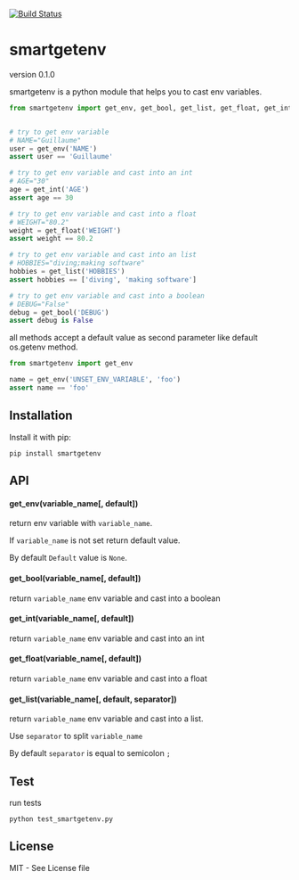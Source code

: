 [![Build Status](https://travis-ci.org/guillaumevincent/smartgetenv.svg)](https://travis-ci.org/guillaumevincent/smartgetenv)

# smartgetenv

version 0.1.0

smartgetenv is a python module that helps you to cast env variables.


```python
from smartgetenv import get_env, get_bool, get_list, get_float, get_int


# try to get env variable
# NAME="Guillaume"
user = get_env('NAME')
assert user == 'Guillaume'

# try to get env variable and cast into an int
# AGE="30"
age = get_int('AGE')
assert age == 30

# try to get env variable and cast into a float
# WEIGHT="80.2"
weight = get_float('WEIGHT')
assert weight == 80.2

# try to get env variable and cast into an list
# HOBBIES="diving;making software"
hobbies = get_list('HOBBIES')
assert hobbies == ['diving', 'making software']

# try to get env variable and cast into a boolean
# DEBUG="False"
debug = get_bool('DEBUG')
assert debug is False
```

all methods accept a default value as second parameter like default os.getenv method.

```python
from smartgetenv import get_env

name = get_env('UNSET_ENV_VARIABLE', 'foo')
assert name == 'foo'
```


## Installation

Install it with pip:

    pip install smartgetenv

## API

#### get_env(variable_name[, default])
return env variable with `variable_name`. 

If `variable_name` is not set return default value. 

By default `Default` value is `None`.

#### get_bool(variable_name[, default])
return `variable_name` env variable and cast into a boolean

#### get_int(variable_name[, default])
return `variable_name` env variable and cast into an int

#### get_float(variable_name[, default])
return `variable_name` env variable and cast into a float

#### get_list(variable_name[, default, separator])
return `variable_name` env variable and cast into a list. 

Use `separator` to split `variable_name`

By default `separator` is equal to semicolon `;`

## Test

run tests

    python test_smartgetenv.py

## License

MIT - See License file
